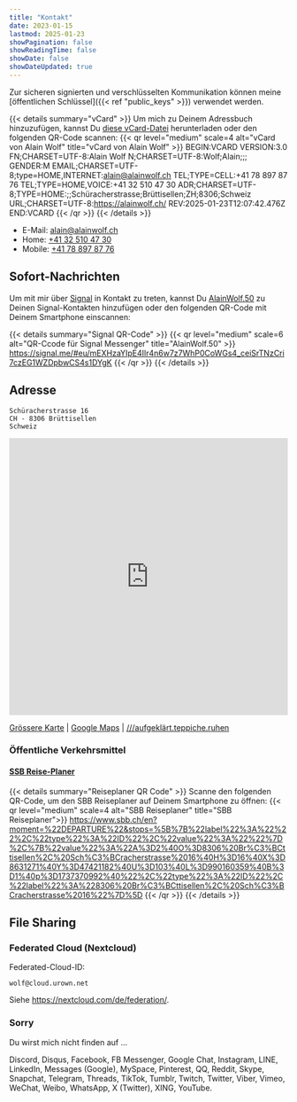 ```yaml
---
title: "Kontakt"
date: 2023-01-15
lastmod: 2025-01-23
showPagination: false
showReadingTime: false
showDate: false
showDateUpdated: true
---
```


Zur sicheren signierten und verschlüsselten Kommunikation können meine
[öffentlichen Schlüssel]({{< ref "public_keys" >}}) verwendet werden.

{{< details summary="vCard" >}}
Um mich zu Deinem Adressbuch hinzuzufügen, kannst Du
[diese vCard-Datei](/Alain_Wolf.de.vcf) herunterladen oder den
folgenden QR-Code scannen:
{{< qr level="medium" scale=4 alt="vCard von Alain Wolf" title="vCard von Alain Wolf" >}}
BEGIN:VCARD
VERSION:3.0
FN;CHARSET=UTF-8:Alain Wolf
N;CHARSET=UTF-8:Wolf;Alain;;;
GENDER:M
EMAIL;CHARSET=UTF-8;type=HOME,INTERNET:alain@alainwolf.ch
TEL;TYPE=CELL:+41 78 897 87 76
TEL;TYPE=HOME,VOICE:+41 32 510 47 30
ADR;CHARSET=UTF-8;TYPE=HOME:;;Schüracherstrasse;Brüttisellen;ZH;8306;Schweiz
URL;CHARSET=UTF-8:https://alainwolf.ch/
REV:2025-01-23T12:07:42.476Z
END:VCARD
{{< /qr >}}
{{< /details >}}

- E-Mail: [alain@alainwolf.ch](mailto:alain@alainwolf.ch)
- Home: [+41 32 510 47 30](tel:+41325104730)
- Mobile: [+41 78 897 87 76](tel:+41788978776)

## Sofort-Nachrichten

Um mit mir über [Signal](https://signal.org) in Kontakt zu treten, kannst Du
[AlainWolf.50](https://signal.me/#eu/mEXHzaYIpE4Ilr4n6w7z7WhP0CoWGs4_ceiSrTNzCri7czEG1WZDpbwCS4s1DYgK)
zu Deinen Signal-Kontakten hinzufügen oder den folgenden QR-Code mit Deinem Smartphone einscannen:

{{< details summary="Signal QR-Code" >}}
{{< qr level="medium" scale=6 alt="QR-Ccode für Signal Messenger" title="AlainWolf.50" >}}
https://signal.me/#eu/mEXHzaYIpE4Ilr4n6w7z7WhP0CoWGs4_ceiSrTNzCri7czEG1WZDpbwCS4s1DYgK
{{< /qr >}}
{{< /details >}}

## Adresse

    Schüracherstrasse 16
    CH - 8306 Brüttisellen
    Schweiz

<!-- markdownlint-disable-next-line MD033 -->
<iframe width="100%" height="500px" frameborder="0" allowfullscreen
    src="https://umap.openstreetmap.fr/de/map/alain-wolf_857467?scaleControl=false&miniMap=false&scrollWheelZoom=false&zoomControl=true&allowEdit=false&moreControl=true&searchControl=null&tilelayersControl=null&embedControl=null&datalayersControl=false&onLoadPanel=none&captionBar=false">
</iframe>

[Grössere Karte](https://umap.openstreetmap.fr/de/map/alain-wolf_857467)
| [Google Maps](https://goo.gl/maps/rUhdonpneNdKjQ6f7)
| [///aufgeklärt.teppiche.ruhen](https://w3w.co/aufgeklärt.teppiche.ruhen "What3Words Adresse")

### Öffentliche Verkehrsmittel

#### [SSB Reise-Planer](https://www.sbb.ch/de?moment=%22DEPARTURE%22&stops=%5B%7B%22label%22%3A%22%22%2C%22type%22%3A%22ID%22%2C%22value%22%3A%22%22%7D%2C%7B%22value%22%3A%22A%3D2%40O%3D8306%20Br%C3%BCttisellen%2C%20Sch%C3%BCracherstrasse%2016%40H%3D16%40X%3D8631271%40Y%3D47421182%40U%3D103%40L%3D990160359%40B%3D1%40p%3D1737370992%40%22%2C%22type%22%3A%22ID%22%2C%22label%22%3A%228306%20Br%C3%BCttisellen%2C%20Sch%C3%BCracherstrasse%2016%22%7D%5D "SSB Reise-Planer")

{{< details summary="Reiseplaner QR Code" >}}
Scanne den folgenden QR-Code, um den SBB Reiseplaner auf Deinem Smartphone zu öffnen:
{{< qr level="medium" scale=4 alt="SBB Reiseplaner" title="SBB Reiseplaner">}}
https://www.sbb.ch/en?moment=%22DEPARTURE%22&stops=%5B%7B%22label%22%3A%22%22%2C%22type%22%3A%22ID%22%2C%22value%22%3A%22%22%7D%2C%7B%22value%22%3A%22A%3D2%40O%3D8306%20Br%C3%BCttisellen%2C%20Sch%C3%BCracherstrasse%2016%40H%3D16%40X%3D8631271%40Y%3D47421182%40U%3D103%40L%3D990160359%40B%3D1%40p%3D1737370992%40%22%2C%22type%22%3A%22ID%22%2C%22label%22%3A%228306%20Br%C3%BCttisellen%2C%20Sch%C3%BCracherstrasse%2016%22%7D%5D
{{< /qr >}}
{{< /details >}}

## File Sharing

### Federated Cloud (Nextcloud)

Federated-Cloud-ID:

    wolf@cloud.urown.net

Siehe <https://nextcloud.com/de/federation/>.

### Sorry

Du wirst mich nicht finden auf ...

Discord,
Disqus,
Facebook,
FB Messenger,
Google Chat,
Instagram,
LINE,
LinkedIn,
Messages (Google),
MySpace,
Pinterest,
QQ,
Reddit,
Skype,
Snapchat,
Telegram,
Threads,
TikTok,
Tumblr,
Twitch,
Twitter,
Viber,
Vimeo,
WeChat,
Weibo,
WhatsApp,
X (Twitter),
XING,
YouTube.
